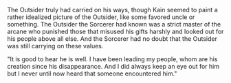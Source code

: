 The Outsider truly had carried on his ways, though Kain seemed to paint a rather idealized picture of the Outsider, like some favored uncle or something. The Outsider the Sorcerer had known was a strict master of the arcane who punished those that misused his gifts harshly and looked out for his people above all else. And the Sorcerer had no doubt that the Outsider was still carrying on these values.

"It is good to hear he is well. I have been leading my people, whom are his creation since his disappearance. And I did always keep an eye out for him but I never until now heard that someone encountered him."